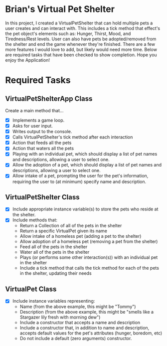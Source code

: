 # Brian's Virtual Pet Shelter

In this project, I created a VirtualPetShelter that can hold multiple pets a user creates and can interact with. This includes a tick method that effect's the pet object's elements such as: Hunger, Thirst, Mood, and Tiredness/Rest levels. User can also have pets be adopted/removed from the shelter and end the game whenever they're finished. There are a few more features I would love to add, but likely would need more time. Below are required tasks that have been checked to show completion. Hope you enjoy the Application!

# Required Tasks
## VirtualPetShelterApp Class
Create a main method that…
- [X] Implements a game loop.
- [X] Asks for user input.
- [X] Writes output to the console.
- [X] Calls VirtualPetShelter's tick method after each interaction
- [X] Action that feeds all the pets
- [X] Action that waters all the pets
- [X] Playing with an individual pet, which should display a list of pet names and descriptions, allowing a user to select one.
- [X] Allow the adoption of a pet, which should display a list of pet names and descriptions, allowing a user to select one.
- [X] Allow intake of a pet, prompting the user for the pet's information, requiring the user to (at minimum) specify name and description.
      
## VirtualPetShelter Class
- [X] Include appropriate instance variable(s) to store the pets who reside at the shelter.
- [X] Include methods that:
  - Return a Collection of all of the pets in the shelter
  - Return a specific VirtualPet given its name
  - Allow intake of a homeless pet (adding a pet to the shelter)
  - Allow adoption of a homeless pet (removing a pet from the shelter)
  - Feed all of the pets in the shelter
  - Water all of the pets in the shelter
  - Plays (or performs some other interaction(s)) with an individual pet in the shelter
  - Include a tick method that calls the tick method for each of the pets in the shelter, updating their needs
      
## VirtualPet Class
 - [X] Include instance variables representing:
   - Name (from the above example, this might be "Tommy")
   - Description (from the above example, this might be "smells like a Stargazer lily fresh with morning dew")
   - Include a constructor that accepts a name and description
   - Include a constructor that, in addition to name and description, accepts default values for the pet's attributes (hunger, boredom, etc)
   - Do not include a default (zero arguments) constructor.
